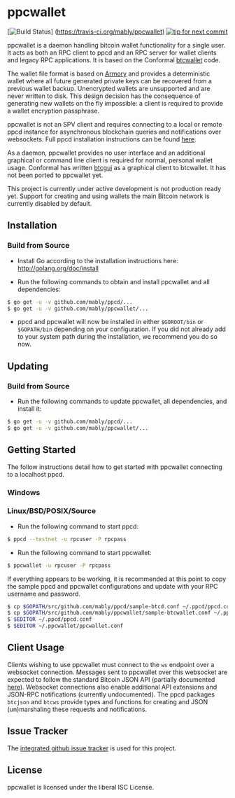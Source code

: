 ppcwallet
=========

[![Build Status](https://travis-ci.org/mably/ppcwallet.png?branch=master)]
(https://travis-ci.org/mably/ppcwallet)
[![tip for next commit](http://peer4commit.com/projects/130.svg)](http://peer4commit.com/projects/130)

ppcwallet is a daemon handling bitcoin wallet functionality for a
single user.  It acts as both an RPC client to ppcd and an RPC server
for wallet clients and legacy RPC applications.  It is based on the
Conformal [btcwallet](https://github.com/conformal/btcwallet) code.

The wallet file format is based on
[Armory](https://github.com/etotheipi/BitcoinArmory) and provides a
deterministic wallet where all future generated private keys can be
recovered from a previous wallet backup.  Unencrypted wallets are
unsupported and are never written to disk.  This design decision has
the consequence of generating new wallets on the fly impossible: a
client is required to provide a wallet encryption passphrase.

ppcwallet is not an SPV client and requires connecting to a local or
remote ppcd instance for asynchronous blockchain queries and
notifications over websockets.  Full ppcd installation instructions
can be found [here](https://github.com/mably/ppcd).

As a daemon, ppcwallet provides no user interface and an additional
graphical or command line client is required for normal, personal
wallet usage.  Conformal has written
[btcgui](https://github.com/conformal/btcgui) as a graphical client
to btcwallet. It has not been ported to ppcwallet yet.

This project is currently under active development is not production
ready yet.  Support for creating and using wallets the main Bitcoin
network is currently disabled by default.

## Installation

### Build from Source

- Install Go according to the installation instructions here:
  http://golang.org/doc/install

- Run the following commands to obtain and install ppcwallet and all
  dependencies:
```bash
$ go get -u -v github.com/mably/ppcd/...
$ go get -u -v github.com/mably/ppcwallet/...
```

- ppcd and ppcwallet will now be installed in either ```$GOROOT/bin``` or
  ```$GOPATH/bin``` depending on your configuration.  If you did not already
  add to your system path during the installation, we recommend you do so now.

## Updating

### Build from Source

- Run the following commands to update ppcwallet, all dependencies, and install it:

```bash
$ go get -u -v github.com/mably/ppcd/...
$ go get -u -v github.com/mably/ppcwallet/...
```

## Getting Started

The follow instructions detail how to get started with ppcwallet
connecting to a localhost ppcd.

### Windows

### Linux/BSD/POSIX/Source

- Run the following command to start ppcd:

```bash
$ ppcd --testnet -u rpcuser -P rpcpass
```

- Run the following command to start ppcwallet:

```bash
$ ppcwallet -u rpcuser -P rpcpass
```

If everything appears to be working, it is recommended at this point to
copy the sample ppcd and ppcwallet configurations and update with your
RPC username and password.

```bash
$ cp $GOPATH/src/github.com/mably/ppcd/sample-btcd.conf ~/.ppcd/ppcd.conf
$ cp $GOPATH/src/github.com/mably/ppcwallet/sample-btcwallet.conf ~/.ppcwallet/ppcwallet.conf
$ $EDITOR ~/.ppcd/ppcd.conf
$ $EDITOR ~/.ppcwallet/ppcwallet.conf
```

## Client Usage

Clients wishing to use ppcwallet must connect to the `ws` endpoint
over a websocket connection.  Messages sent to ppcwallet over this
websocket are expected to follow the standard Bitcoin JSON API
(partially documented
[here](https://en.bitcoin.it/wiki/Original_Bitcoin_client/API_Calls_list)).
Websocket connections also enable additional API extensions and
JSON-RPC notifications (currently undocumented).  The ppcd packages
`btcjson` and `btcws` provide types and functions for creating and
JSON (un)marshaling these requests and notifications.

## Issue Tracker

The [integrated github issue tracker](https://github.com/mably/ppcwallet/issues)
is used for this project.

<!--## GPG Verification Key

All official release tags are signed by Conformal so users can ensure the code
has not been tampered with and is coming from Conformal.  To verify the
signature perform the following:

- Download the public key from the Conformal website at
  https://opensource.conformal.com/GIT-GPG-KEY-conformal.txt

- Import the public key into your GPG keyring:
  ```bash
  gpg --import GIT-GPG-KEY-conformal.txt
  ```

- Verify the release tag with the following command where `TAG_NAME` is a
  placeholder for the specific tag:
  ```bash
  git tag -v TAG_NAME
  ```
-->
## License

ppcwallet is licensed under the liberal ISC License.
